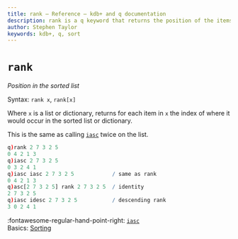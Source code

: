 ```yaml
---
title: rank – Reference – kdb+ and q documentation
description: rank is a q keyword that returns the position of the items of its argument in the sorted list. 
author: Stephen Taylor
keywords: kdb+, q, sort
---
```

# `rank`







_Position in the sorted list_

Syntax: `rank x`, `rank[x]`

Where `x` is a list or dictionary, returns for each item in `x` the index of where it would occur in the sorted list or dictionary. 

This is the same as calling [`iasc`](asc.md#iasc) twice on the list.

```q
q)rank 2 7 3 2 5
0 4 2 1 3
q)iasc 2 7 3 2 5
0 3 2 4 1
q)iasc iasc 2 7 3 2 5            / same as rank
0 4 2 1 3
q)asc[2 7 3 2 5] rank 2 7 3 2 5  / identity
2 7 3 2 5
q)iasc idesc 2 7 3 2 5           / descending rank
3 0 2 4 1
```


:fontawesome-regular-hand-point-right:
[`iasc`](asc.md#iasc)  
Basics: [Sorting](../basics/sort.md)
